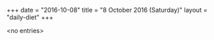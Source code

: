 +++
date = "2016-10-08"
title = "8 October 2016 (Saturday)"
layout = "daily-diet"
+++


\<no entries\>

